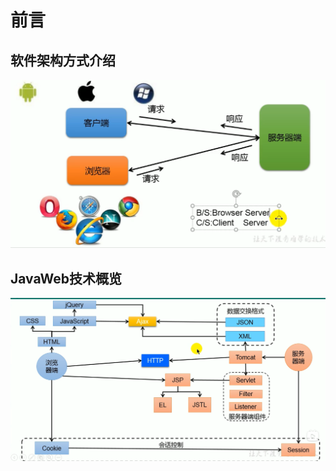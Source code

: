 # 前言



## 软件架构方式介绍

![image-20210404165014007](https://raw.githubusercontent.com/xzx-summer/image/main/img/20210627191132.png)



## JavaWeb技术概览

![image-20210627191118421](https://raw.githubusercontent.com/xzx-summer/image/main/img/20210627191118.png)

